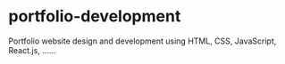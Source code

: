 # portfolio-development
Portfolio website design and development using HTML, CSS, JavaScript, React.js, ......
